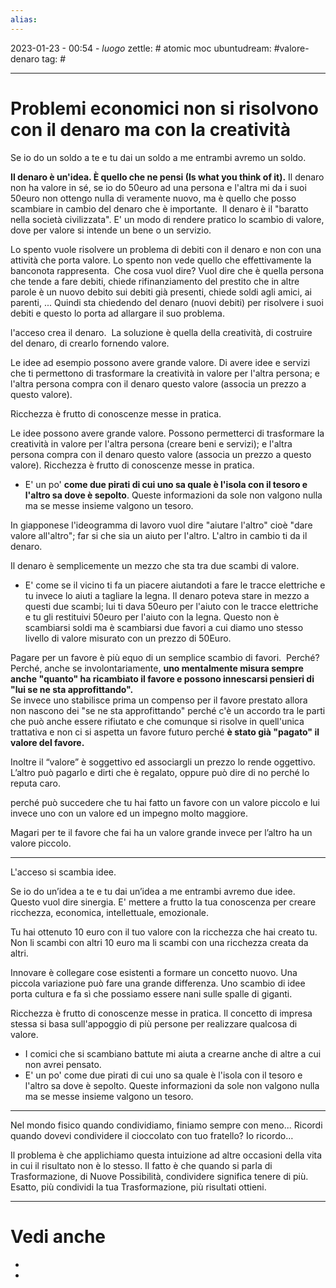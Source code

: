 ```yaml
---
alias: 
---
```

2023-01-23 - 00:54 - *luogo*
zettle: # atomic moc
ubuntudream: #valore-denaro 
tag: #

---
# Problemi economici non si risolvono con il denaro ma con la creatività

Se io do un soldo a te e tu dai un soldo a me entrambi avremo un soldo. 

**Il denaro è un'idea. È quello che ne pensi (Is what you think of it).**
Il denaro non ha valore in sé, se io do 50euro ad una persona e l'altra mi da i suoi 50euro non ottengo nulla di veramente nuovo, ma è quello che posso scambiare in cambio del denaro che è importante. 
Il denaro è il "baratto nella società civilizzata". E' un modo di rendere pratico lo scambio di valore, dove per valore si intende un bene o un servizio. 

Lo spento vuole risolvere un problema di debiti con il denaro e non con una attività che porta valore. Lo spento non vede quello che effettivamente la banconota rappresenta. 
Che cosa vuol dire? Vuol dire che è quella persona che tende a fare debiti, chiede rifinanziamento del prestito che in altre parole è un nuovo debito sui debiti già presenti, chiede soldi agli amici, ai parenti, ...
Quindi sta chiedendo del denaro (nuovi debiti) per risolvere i suoi debiti e questo lo porta ad allargare il suo problema. 

l'acceso crea il denaro. 
La soluzione è quella della creatività, di costruire del denaro, di crearlo fornendo valore. 

Le idee ad esempio possono avere grande valore. Di avere idee e servizi che ti permettono di trasformare la creatività in valore per l'altra persona; e l'altra persona compra con il denaro questo valore (associa un prezzo a questo valore).

Ricchezza è frutto di conoscenze messe in pratica. 

Le idee possono avere grande valore. Possono permetterci di trasformare la creatività in valore per l'altra persona (creare beni e servizi); e l'altra persona compra con il denaro questo valore (associa un prezzo a questo valore). Ricchezza è frutto di conoscenze messe in pratica. 

-   E' un po' **come due pirati di cui uno sa quale è l'isola con il tesoro e l'altro sa dove è sepolto**. Queste informazioni da sole non valgono nulla ma se messe insieme valgono un tesoro.

In giapponese l'ideogramma di lavoro vuol dire "aiutare l'altro" cioè "dare valore all'altro"; far si che sia un aiuto per l'altro. L'altro in cambio ti da il denaro. 

Il denaro è semplicemente un mezzo che sta tra due scambi di valore. 

-   E' come se il vicino ti fa un piacere aiutandoti a fare le tracce elettriche e tu invece lo aiuti a tagliare la legna. Il denaro poteva stare in mezzo a questi due scambi; lui ti dava 50euro per l'aiuto con le tracce elettriche e tu gli restituivi 50euro per l'aiuto con la legna. 
	Questo non è scambiarsi soldi ma è scambiarsi due favori a cui diamo uno stesso livello di valore misurato con un prezzo di 50Euro. 

Pagare per un favore è più equo di un semplice scambio di favori. 
Perché?  
Perché, anche se involontariamente, **uno mentalmente misura sempre anche "quanto" ha ricambiato il favore e possono innescarsi pensieri di "lui se ne sta approfittando".**  
Se invece uno stabilisce prima un compenso per il favore prestato allora non nascono dei "se ne sta approfittando" perché c'è un accordo tra le parti che può anche essere rifiutato e che comunque si risolve in quell'unica trattativa e non ci si aspetta un favore futuro perché **è stato già "pagato" il valore del favore.**

Inoltre il “valore” è soggettivo ed associargli un prezzo lo rende oggettivo. L’altro può pagarlo e dirti che è regalato, oppure può dire di no perché lo reputa caro.

perché può succedere che tu hai fatto un favore con un valore piccolo e lui invece uno con un valore ed un impegno molto maggiore.

Magari per te il favore che fai ha un valore grande invece per l’altro ha un valore piccolo.  

---
L'acceso si scambia idee.

Se io do un’idea a te e tu dai un’idea a me entrambi avremo due idee. Questo vuol dire sinergia. E' mettere a frutto la tua conoscenza per creare ricchezza, economica, intellettuale, emozionale.

Tu hai ottenuto 10 euro con il tuo valore con la ricchezza che hai creato tu. Non li scambi con altri 10 euro ma li scambi con una ricchezza creata da altri. 

Innovare è collegare cose esistenti a formare un concetto nuovo. Una piccola variazione può fare una grande differenza. Uno scambio di idee porta cultura e fa sì che possiamo essere nani sulle spalle di giganti. 

Ricchezza è frutto di conoscenze messe in pratica. Il concetto di impresa stessa si basa sull'appoggio di più persone per realizzare qualcosa di valore. 

-   I comici che si scambiano battute mi aiuta a crearne anche di altre a cui non avrei pensato.
-   E' un po' come due pirati di cui uno sa quale è l'isola con il tesoro e l'altro sa dove è sepolto.
  Queste informazioni da sole non valgono nulla ma se messe insieme valgono un tesoro.  

---
Nel mondo fisico quando condividiamo, finiamo sempre con meno... Ricordi quando dovevi condividere il cioccolato con tuo fratello? Io ricordo…
 
Il problema è che applichiamo questa intuizione ad altre occasioni della vita in cui il risultato non è lo stesso. Il fatto è che quando si parla di Trasformazione, di Nuove Possibilità, condividere significa tenere di più. Esatto, più condividi la tua Trasformazione, più risultati ottieni.


---
# Vedi anche
- 
- 